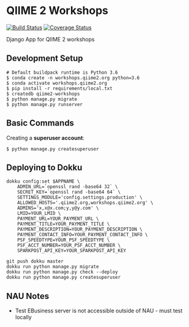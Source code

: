 # QIIME 2 Workshops

[![Build Status](https://travis-ci.org/qiime2/workshops.svg?branch=master)](https://travis-ci.org/qiime2/workshops)
[![Coverage Status](https://coveralls.io/repos/github/qiime2/workshops/badge.svg?branch=master)](https://coveralls.io/github/qiime2/workshops?branch=master)

Django App for QIIME 2 workshops

## Development Setup

    # Default buildpack runtime is Python 3.6
    $ conda create -n workshops.qiime2.org python=3.6
    $ conda activate workshops.qiime2.org
    $ pip install -r requirements/local.txt
    $ createdb qiime2-workshops
    $ python manage.py migrate
    $ python manage.py runserver

## Basic Commands

Creating a **superuser account**:

    $ python manage.py createsuperuser

## Deploying to Dokku

    dokku config:set $APPNAME \
        ADMIN_URL=`openssl rand -base64 32` \
        SECRET_KEY=`openssl rand -base64 64` \
        SETTINGS_MODULE='config.settings.production' \
        ALLOWED_HOSTS='.qiime2.org,workshops.qiime2.org' \
        ADMINS='x,x@x.com;y,y@y.com' \
        LMID=YOUR_LMID \
        PAYMENT_URL=YOUR_PAYMENT_URL \
        PAYMENT_TITLE=YOUR_PAYMENT_TITLE \
        PAYMENT_DESCRIPTION=YOUR_PAYMENT_DESCRIPTION \
        PAYMENT_CONTACT_INFO=YOUR_PAYMENT_CONTACT_INFO \
        PSF_SPEEDTYPE=YOUR_PSF_SPEEDTYPE \
        PSF_ACCT_NUMBER=YOUR_PSF_ACCT_NUMBER \
        SPARKPOST_API_KEY=YOUR_SPARKPOST_API_KEY

    git push dokku master
    dokku run python manage.py migrate
    dokku run python manage.py check --deploy
    dokku run python manage.py createsuperuser

## NAU Notes

- Test EBusiness server is not accessible outside of NAU - must test locally

